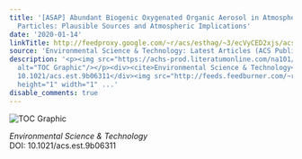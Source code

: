 ```yaml
---
title: '[ASAP] Abundant Biogenic Oxygenated Organic Aerosol in Atmospheric Coarse
  Particles: Plausible Sources and Atmospheric Implications'
date: '2020-01-14'
linkTitle: http://feedproxy.google.com/~r/acs/esthag/~3/ecVyCED2xjs/acs.est.9b06311
source: 'Environmental Science & Technology: Latest Articles (ACS Publications)'
description: '<p><img src="https://achs-prod.literatumonline.com/na101/home/literatum/publisher/achs/journals/content/esthag/0/esthag.ahead-of-print/acs.est.9b06311/20200113/images/medium/es9b06311_0005.gif"
  alt="TOC Graphic"/></p><div><cite>Environmental Science & Technology</cite></div><div>DOI:
  10.1021/acs.est.9b06311</div><img src="http://feeds.feedburner.com/~r/acs/esthag/~4/ecVyCED2xjs"
  height="1" width="1" ...'
disable_comments: true
---
```

<p><img src="https://achs-prod.literatumonline.com/na101/home/literatum/publisher/achs/journals/content/esthag/0/esthag.ahead-of-print/acs.est.9b06311/20200113/images/medium/es9b06311_0005.gif" alt="TOC Graphic"/></p><div><cite>Environmental Science & Technology</cite></div><div>DOI: 10.1021/acs.est.9b06311</div><img src="http://feeds.feedburner.com/~r/acs/esthag/~4/ecVyCED2xjs" height="1" width="1" ...
